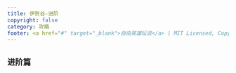 ```yaml
---
title: 伊贺谷-进阶
copyright: false
category: 攻略
footer: <a href="#" target="_blank">自由英雄坛说</a> | MIT Licensed, Copyright © 2024-present lucky
---
```

## `进阶篇`


  

